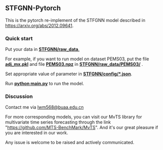 ## STFGNN-Pytorch

This is the pytorch re-implement of the STFGNN model described in https://arxiv.org/abs/2012.09641.

### Quick start

Put your data in <u>**STFGNN/raw_data**.</u> 

For example, if you want to run model on dataset PEMS03, put the file **<u>adj_mx.pkl</u>** and file <u>**PEMS03.npz**</u> in **<u>STFGNN/raw_data/PEMS03/</u>** .

Set appropriate value of parameter in **<u>STFGNN/config/*.json</u>**.

Run <u>**python main.py**</u> to run the model. 

### Discussion
Contact me via lwm568@buaa.edu.cn

For more corresponding models, you can visit our MvTS library for multivariate time series forecasting through the link "https://github.com/MTS-BenchMark/MvTS". And it's our great pleasure if you are interested in our work. 

Any issue is welcome to be raised and actively communicated.
